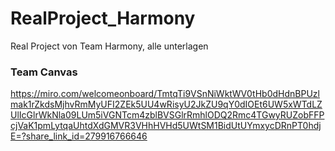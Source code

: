 # RealProject_Harmony
Real Project von Team Harmony, alle unterlagen 

### Team Canvas
https://miro.com/welcomeonboard/TmtqTi9VSnNiWktWV0tHb0dHdnBPUzlmak1rZkdsMjhvRmMyUFI2ZEk5UU4wRisyU2JkZU9qY0dIOEt6UW5xWTdLZUlIcGlrWkNla09LUm5iVGNTcm4zblBVSGlrRmhlODQ2Rmc4TGwyRUZobFFPcjVaK1pmLytqaUhtdXdGMVR3VHhHVHd5UWtSM1BidUtUYmxycDRnPT0hdjE=?share_link_id=279916766646


